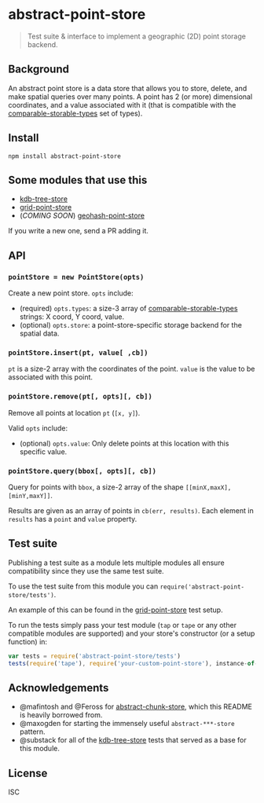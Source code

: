 # abstract-point-store

> Test suite & interface to implement a geographic (2D) point storage backend.

## Background

An abstract point store is a data store that allows you to store, delete, and
make spatial queries over many points. A point has 2 (or more) dimensional
coordinates, and a value associated with it (that is compatible with the
[comparable-storable-types][cst] set of types).

## Install

```
npm install abstract-point-store
```

## Some modules that use this

- [kdb-tree-store](https://github.com/peermaps/kdb-tree-store)
- [grid-point-store](https://github.com/noffle/grid-point-store)
- (*COMING SOON*) [geohash-point-store](https://github.com/noffle/geohash-point-store)

If you write a new one, send a PR adding it.

## API

### `pointStore = new PointStore(opts)`

Create a new point store. `opts` include:

- (required) `opts.types`: a size-3 array of [comparable-storable-types][cst] strings: X coord, Y coord, value.
- (optional) `opts.store`: a point-store-specific storage backend for the spatial data.

### `pointStore.insert(pt, value[ ,cb])`

`pt` is a size-2 array with the coordinates of the point. `value` is the value
to be associated with this point.

### `pointStore.remove(pt[, opts][, cb])`

Remove all points at location `pt` (`[x, y]`).

Valid `opts` include:

- (optional) `opts.value`: Only delete points at this location with this
  specific value.

### `pointStore.query(bbox[, opts][, cb])`

Query for points with `bbox`, a size-2 array of the shape `[[minX,maxX],[minY,maxY]]`.

Results are given as an array of points in `cb(err, results)`. Each element in
`results` has a `point` and `value` property.

## Test suite

Publishing a test suite as a module lets multiple modules all ensure
compatibility since they use the same test suite.

To use the test suite from this module you can
`require('abstract-point-store/tests')`.

An example of this can be found in the
[grid-point-store](https://github.com/noffle/grid-point-store/blob/master/test.js)
test setup.

To run the tests simply pass your test module (`tap` or `tape` or any other
compatible modules are supported) and your store's constructor (or a setup
function) in:

```js
var tests = require('abstract-point-store/tests')
tests(require('tape'), require('your-custom-point-store'), instance-of-needed-storage-backend)
```

## Acknowledgements

- @mafintosh and @Feross for
  [abstract-chunk-store](https://github.com/Feross/abstract-chunk-store), which this README is heavily borrowed from.
- @maxogden for starting the immensely useful `abstract-***-store` pattern.
- @substack for all of the
  [kdb-tree-store](https://github.com/substack/kdb-tree-store) tests that served
  as a base for this module.

## License

ISC

[cst]: https://github.com/substack/comparable-storable-types

